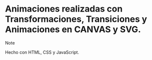 # Animaciones realizadas con Transformaciones, Transiciones y Animaciones en CANVAS y SVG.

> [!NOTE]
> Hecho con HTML, CSS y JavaScript.
> 


